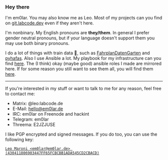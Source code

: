 ### Hey there
I'm em0lar. You may also know me as Leo. Most of my projects can you find on [git.labcode.dev](https://git.labcode.dev/em0lar) even if they aren't here.

I'm nonbinary. My English pronouns are **they/them**. In general I prefer gender neutral pronouns, but if your language doesn't support them you may use both binary pronouns.

I do a lot of things with train data 🚄, such as [FahrplanDatenGarten](https://github.com/fahrplandatengarten/fahrplandatengarten) and [pyhafas](https://github.com/n0emis/pyhafas). Also I use Ansible a lot. My playbook for my infrastructure can you find [here](https://github.com/em0lar/server_ansible). The (I think) okay (maybe good) ansible roles I made are mirrored here. If for some reason you still want to see them all, you will find them [here](https://git.labcode.dev/ansible_roles).

<hr>

If you're interested in my stuff or want to talk to me for any reason, feel free to contact me:
* Matrix: @leo:labcode.de
* E-Mail: hello@em0lar.de
* IRC: em0lar on Freenode and hackint
* Telegram: em0lar
* Threema: E2JZJUSE

I like PGP encrypted and signed messages. If you do too, you can use the following key:

[`Leo Maroni <em0lar@em0lar.de> (430411806903447FF65FCBCBB1ADA545CD2CBACD)`](https://keys.openpgp.org/vks/v1/by-fingerprint/430411806903447FF65FCBCBB1ADA545CD2CBACD)

<!--
**em0lar/em0lar** is a ✨ _special_ ✨ repository because its `README.md` (this file) appears on your GitHub profile.

Here are some ideas to get you started:

- 🔭 I’m currently working on ...
- 🌱 I’m currently learning ...
- 👯 I’m looking to collaborate on ...
- 🤔 I’m looking for help with ...
- 💬 Ask me about ...
- 📫 How to reach me: ...
- 😄 Pronouns: ...
- ⚡ Fun fact: ...
-->
